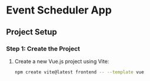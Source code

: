 # Event Scheduler App

## Project Setup

### Step 1: Create the Project

1. Create a new Vue.js project using Vite:
   ```sh
   npm create vite@latest frontend -- --template vue